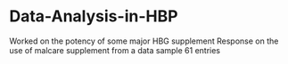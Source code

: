 # Data-Analysis-in-HBP
Worked on the potency of some major HBG supplement
Response on the use of malcare supplement from a data sample 61 entries
